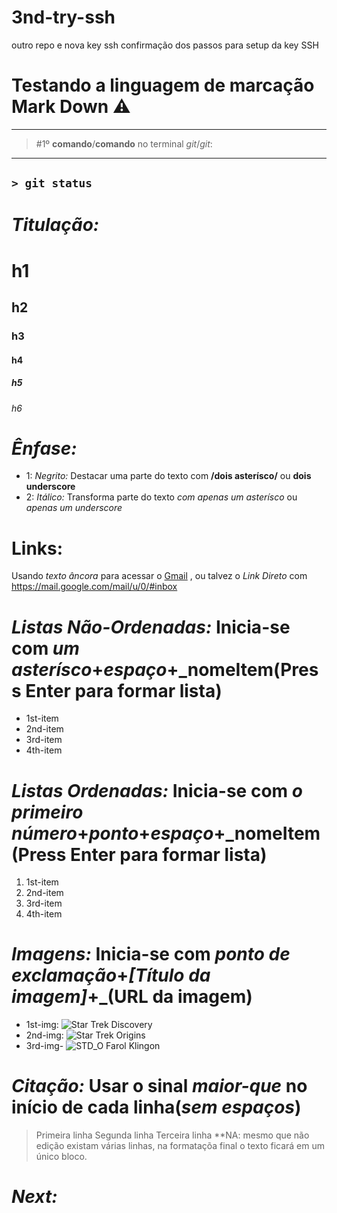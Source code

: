 # 3nd-try-ssh
outro repo e nova key ssh
confirmação dos passos para setup da key SSH

# Testando a linguagem de marcação __Mark Down__ ⚠️
---
> #1º **comando**/__comando__ no terminal _git_/*git*:
---
`> git status`
---
# _Titulação:_
# h1
## h2
### h3
#### h4
##### h5
###### h6

# _Ênfase:_
* 1: _Negrito:_ Destacar uma parte do texto com **/**dois asterísco**/** ou __dois underscore__
* 2: _Itálico:_ Transforma parte do texto *com apenas um asterísco* ou _apenas um underscore_

# Links:
Usando _texto âncora_ para acessar o [Gmail](https://mail.google.com/mail/u/0/#inbox) , ou talvez o 
_Link Direto_ com <https://mail.google.com/mail/u/0/#inbox>

# _Listas Não-Ordenadas:_ Inicia-se com _um asterísco_+_espaço_+_nomeItem(Press Enter para formar lista)
  * 1st-item
  * 2nd-item
  * 3rd-item
  * 4th-item

# _Listas Ordenadas:_ Inicia-se com _o primeiro número_+_ponto_+_espaço_+_nomeItem(Press Enter para formar lista)
  1. 1st-item
  2. 2nd-item
  3. 3rd-item
  4. 4th-item

# _Imagens:_ Inicia-se com _ponto de exclamação_+_[Título da imagem]_+_(URL da imagem)
  * 1st-img: ![Star Trek Discovery]()
  * 2nd-img: ![Star Trek Origins](‪)
  * 3rd-img- ![STD_O Farol Klingon]()



# _Citação:_ Usar o sinal _maior-que_ no início de cada linha(_sem espaços_)
>Primeira linha
>Segunda linha
>Terceira linha
>**NA: mesmo que não edição existam várias linhas, na formataçõa final o texto ficará em um único bloco.


# _Next:_

